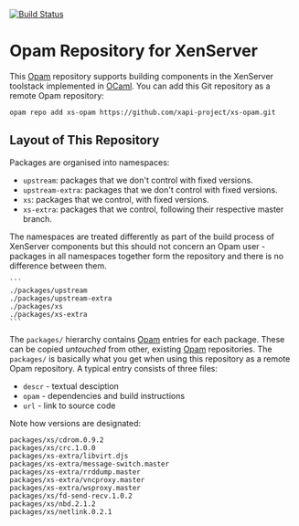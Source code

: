 
[![Build Status](https://travis-ci.org/xapi-project/xs-opam.svg?branch=master)](https://travis-ci.org/xapi-project/xs-opam)

# Opam Repository for XenServer

This [Opam] repository supports building components in the XenServer
toolstack implemented in [OCaml].  You can add this Git repository as a
remote Opam repository:

  ```
  opam repo add xs-opam https://github.com/xapi-project/xs-opam.git
  ```

## Layout of This Repository

Packages are organised into namespaces:

* `upstream`: packages that we don't control with fixed versions.
* `upstream-extra`: packages that we don't control with fixed versions.
* `xs`: packages that we control, with fixed versions.
* `xs-extra`: packages that we control, following their respective
  master branch.

The namespaces are treated differently as part of the build process of
XenServer components but this should not concern an Opam user - packages
in all namespaces together form the repository and there is no
difference between them.

    ```
    ./packages/upstream
    ./packages/upstream-extra
    ./packages/xs
    ./packages/xs-extra
    ```

The `packages/` hierarchy contains [Opam] entries for each package. These
can be copied *untouched* from other, existing [Opam] repositories. The
`packages/` is basically what you get when using this repository as a
remote Opam repository. A typical entry consists of three files:

* `descr` - textual desciption
* `opam` - dependencies and build instructions
* `url` - link to source code

Note how versions are designated:

    packages/xs/cdrom.0.9.2
    packages/xs/crc.1.0.0
    packages/xs-extra/libvirt.djs
    packages/xs-extra/message-switch.master
    packages/xs-extra/rrddump.master
    packages/xs-extra/vncproxy.master
    packages/xs-extra/wsproxy.master
    packages/xs/fd-send-recv.1.0.2
    packages/xs/nbd.2.1.2
    packages/xs/netlink.0.2.1


[Opam]:   http://opam.ocaml.org
[OCaml]:  http:/ocaml.org

